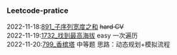 ### Leetcode-pratice
2022-11-18:[891_子序列宽度之和](Temp/leetcode/editor/cn/P891_SumOfSubsequenceWidths.java)  ~~hard CV~~<br/>
2022-11-19:[1732_找到最高海拔](Temp/leetcode/editor/cn/P1732_FindTheHighestAltitude.java) easy 一次遍历<br/>
2022-11-20:[799_香槟塔](Temp/leetcode/editor/cn/P799_ChampagneTower.java)  中等题 思路：动态规划+模拟流程
